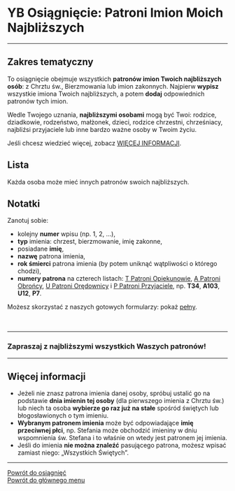 # <span class="status status-list"><span class="status status-list">YB</span> Osiągnięcie: Patroni Imion Moich Najbliższych</span>
---
## Zakres tematyczny
To osiągnięcie obejmuje wszystkich **patronów imion Twoich najbliższych osób**: z Chrztu św., Bierzmowania lub imion zakonnych. Najpierw **wypisz** wszystkie imiona Twoich najbliższych, a potem **dodaj** odpowiednich patronów tych imion.

Wedle Twojego uznania, **najbliższymi osobami** mogą być Twoi: rodzice, dziadkowie, rodzeństwo, małżonek, dzieci, rodzice chrzestni, chrześniacy, najbliźsi przyjaciele lub inne bardzo ważne osoby w Twoim życiu.

Jeśli chcesz wiedzieć więcej, zobacz [WIĘCEJ INFORMACJI](#osiagniecia-patroni-imion-moich-najblizszych-wiecej-informacji).
## Lista
Każda osoba może mieć innych patronów swoich najbliższych.
## Notatki
Zanotuj sobie:
- kolejny **numer** wpisu (np. 1, 2, ...),
- **typ** imienia: chrzest, bierzmowanie, imię zakonne,
- posiadane **imię**,
- **nazwę** patrona imienia,
- **rok śmierci** patrona imienia (by potem uniknąć wątpliwości o którego chodzi),
- **numery patrona** na czterech listach: [<span class="status status-list"><span class="status status-yellow">T</span> Patroni Opiekunowie</span>](patroni_opiekunowie.md), [<span class="status status-list"><span class="status status-blue">A</span> Patroni Obrońcy</span>](patroni_obroncy.md), [<span class="status status-list"><span class="status status-red">U</span> Patroni Orędownicy</span>](patroni_oredownicy.md) i [<span class="status status-list"><span class="status status-white">P</span> Patroni Przyjaciele</span>](patroni_przyjaciele.md), np. **T34**, **A103**, **U12**, **P7**.

Możesz skorzystać z naszych gotowych formularzy: pokaż [pełny](../../pl/pdf/lista_v1_yb_patroni_imion_moich_najblizszych.pdf).
<br />
<br />
<br />

---
### Zapraszaj z najbliższymi wszystkich Waszych patronów!

---

## <span id="osiagniecia-patroni-imion-moich-najblizszych-wiecej-informacji">Więcej informacji</span>
- Jeżeli nie znasz patrona imienia danej osoby, spróbuj ustalić go na podstawie **dnia imienin tej osoby** (dla pierwszego imienia z Chrztu św.) lub niech ta osoba **wybierze go raz już na stałe** spośród świętych lub błogosławionych o tym imieniu.
- **Wybranym patronem imienia** może być odpowiadające **imię przeciwnej płci**, np. Stefania może obchodzić imieniny w dniu wspomnienia św. Stefana i to właśnie on wtedy jest patronem jej imienia.
- Jeśli do imienia **nie można znaleźć** pasującego patrona, możesz wpisać zamiast niego: „Wszystkich Świętych”.

---
[Powrót do osiągnięć](jak_zdobywac_osiagniecia.md)  
[Powrót do głównego menu](index.md)
